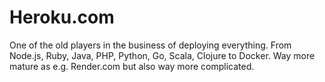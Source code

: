 # Heroku.com

One of the old players in the business of deploying everything. From Node.js, Ruby, Java, PHP, Python, Go, Scala, Clojure to Docker. Way more mature as e.g. Render.com but also way more complicated.